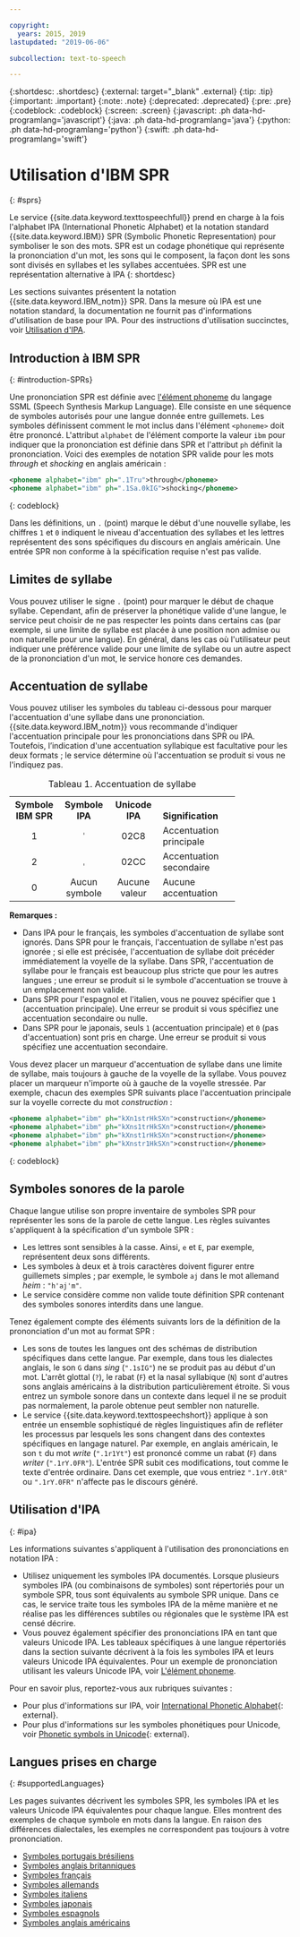```yaml
---

copyright:
  years: 2015, 2019
lastupdated: "2019-06-06"

subcollection: text-to-speech

---
```


{:shortdesc: .shortdesc}
{:external: target="_blank" .external}
{:tip: .tip}
{:important: .important}
{:note: .note}
{:deprecated: .deprecated}
{:pre: .pre}
{:codeblock: .codeblock}
{:screen: .screen}
{:javascript: .ph data-hd-programlang='javascript'}
{:java: .ph data-hd-programlang='java'}
{:python: .ph data-hd-programlang='python'}
{:swift: .ph data-hd-programlang='swift'}

# Utilisation d'IBM SPR
{: #sprs}

Le service {{site.data.keyword.texttospeechfull}} prend en charge à la fois l'alphabet IPA (International Phonetic Alphabet) et la notation standard {{site.data.keyword.IBM}} SPR (Symbolic Phonetic Representation) pour symboliser le son des mots. SPR est un codage phonétique qui représente la prononciation d'un mot, les sons qui le composent, la façon dont les sons sont divisés en syllabes et les syllabes accentuées. SPR est une représentation alternative à IPA
{: shortdesc}

Les sections suivantes présentent la notation {{site.data.keyword.IBM_notm}} SPR. Dans la mesure où IPA est une notation standard, la documentation ne fournit pas d'informations d'utilisation de base pour IPA. Pour des instructions d'utilisation succinctes, voir [Utilisation d'IPA](#ipa).

## Introduction à IBM SPR
{: #introduction-SPRs}

Une prononciation SPR est définie avec [l'élément phoneme](/docs/services/text-to-speech?topic=text-to-speech-elements#phoneme_element) du langage SSML (Speech Synthesis Markup Language). Elle consiste en une séquence de symboles autorisés pour une langue donnée entre guillemets. Les symboles définissent comment le mot inclus dans l'élément `<phoneme>` doit être prononcé. L'attribut `alphabet` de l'élément comporte la valeur `ibm` pour indiquer que la prononciation est définie dans SPR et l'attribut `ph` définit la prononciation. Voici des exemples de notation SPR valide pour les mots *through* et *shocking* en anglais américain :

```xml
<phoneme alphabet="ibm" ph=".1Tru">through</phoneme>
<phoneme alphabet="ibm" ph=".1Sa.0kIG">shocking</phoneme>
```
{: codeblock}

Dans les définitions, un `.` (point) marque le début d'une nouvelle syllabe, les chiffres `1` et `0` indiquent le niveau d'accentuation des syllabes et les lettres représentent des sons spécifiques du discours en anglais américain. Une entrée SPR non conforme à la spécification requise n'est pas valide.

## Limites de syllabe

Vous pouvez utiliser le signe `.` (point) pour marquer le début de chaque syllabe. Cependant, afin de préserver la phonétique valide d'une langue, le service peut choisir de ne pas respecter les points dans certains cas (par exemple, si une limite de syllabe est placée à une position non admise ou non naturelle pour une langue). En général, dans les cas où l'utilisateur peut indiquer une préférence valide pour une limite de syllabe ou un autre aspect de la prononciation d'un mot, le service honore ces demandes.

## Accentuation de syllabe

Vous pouvez utiliser les symboles du tableau ci-dessous pour marquer l'accentuation d'une syllabe dans une prononciation. {{site.data.keyword.IBM_notm}} vous recommande d'indiquer l'accentuation principale pour les prononciations dans SPR ou IPA. Toutefois, l’indication d'une accentuation syllabique est facultative pour les deux formats ; le service détermine où l'accentuation se produit si vous ne l'indiquez pas.

<table style="width:80%">
  <caption>Tableau 1. Accentuation de syllabe</caption>
  <tr>
    <th style="width:22%; text-align:center; vertical-align:bottom">
      Symbole IBM SPR
    </th>
    <th style="width:22%; text-align:center; vertical-align:bottom">
      Symbole IPA
    </th>
    <th style="width:22%; text-align:center; vertical-align:bottom">
      Unicode IPA
    </th>
    <th style="text-align:left; vertical-align:bottom">
      Signification
    </th>
  </tr>
  <tr>
    <td style="text-align:center">
      1
    </td>
    <td style="text-align:center">
      <code>&#712;</code>
    </td>
    <td style="text-align:center">
      02C8
    </td>
    <td>
      Accentuation principale
    </td>
  </tr>
  <tr>
    <td style="text-align:center">
      2
    </td>
    <td style="text-align:center">
      <code>&#716;</code>
    </td>
    <td style="text-align:center">
      02CC
    </td>
    <td>
      Accentuation secondaire
    </td>
  </tr>
  <tr>
    <td style="text-align:center">
      0
    </td>
    <td style="text-align:center">Aucun symbole</td>
    <td style="text-align:center">Aucune valeur</td>
    <td>
      Aucune accentuation
    </td>
  </tr>
</table>

**Remarques :**

-   Dans IPA pour le français, les symboles d'accentuation de syllabe sont ignorés. Dans SPR pour le français, l'accentuation de syllabe n'est pas ignorée ; si elle est précisée, l'accentuation de syllabe doit précéder immédiatement la voyelle de la syllabe. Dans SPR, l'accentuation de syllabe pour le français est beaucoup plus stricte que pour les autres langues ; une erreur se produit si le symbole d'accentuation se trouve à un emplacement non valide.
-   Dans SPR pour l'espagnol et l'italien, vous ne pouvez spécifier que `1` (accentuation principale). Une erreur se produit si vous spécifiez une accentuation secondaire ou nulle.
-   Dans SPR pour le japonais, seuls `1` (accentuation principale) et `0` (pas d'accentuation) sont pris en charge. Une erreur se produit si vous spécifiez une accentuation secondaire.

Vous devez placer un marqueur d'accentuation de syllabe dans une limite de syllabe, mais toujours à gauche de la voyelle de la syllabe. Vous pouvez placer un marqueur n'importe où à gauche de la voyelle stressée. Par exemple, chacun des exemples SPR suivants place l'accentuation principale sur la voyelle correcte du mot *construction* :

```xml
<phoneme alphabet="ibm" ph="kXn1strHkSXn">construction</phoneme>
<phoneme alphabet="ibm" ph="kXns1trHkSXn">construction</phoneme>
<phoneme alphabet="ibm" ph="kXnst1rHkSXn">construction</phoneme>
<phoneme alphabet="ibm" ph="kXnstr1HkSXn">construction</phoneme>
```
{: codeblock}

## Symboles sonores de la parole

Chaque langue utilise son propre inventaire de symboles SPR pour représenter les sons de la parole de cette langue. Les règles suivantes s'appliquent à la spécification d'un symbole SPR :

-   Les lettres sont sensibles à la casse. Ainsi, `e` et `E`, par exemple, représentent deux sons différents.
-   Les symboles à deux et à trois caractères doivent figurer entre guillemets simples ; par exemple, le symbole `aj` dans le mot allemand *heim* : `"h'aj'm"`.
-   Le service considère comme non valide toute définition SPR contenant des symboles sonores interdits dans une langue.

Tenez également compte des éléments suivants lors de la définition de la prononciation d'un mot au format SPR :

-   Les sons de toutes les langues ont des schémas de distribution spécifiques dans cette langue. Par exemple, dans tous les dialectes anglais, le son `G` dans *sing* (`".1sIG"`) ne se produit pas au début d'un mot. L'arrêt glottal (`?`), le rabat (`F`) et la nasal syllabique (`N`) sont d'autres sons anglais américains à la distribution particulièrement étroite. Si vous entrez un symbole sonore dans un contexte dans lequel il ne se produit pas normalement, la parole obtenue peut sembler non naturelle.
-   Le service {{site.data.keyword.texttospeechshort}} applique à son entrée un ensemble sophistiqué de règles linguistiques afin de refléter les processus par lesquels les sons changent dans des contextes spécifiques en langage naturel. Par exemple, en anglais américain, le son `t` du mot *write* (`".1r1Yt"`) est prononcé comme un rabat (`F`) dans *writer* (`".1rY.0FR"`). L'entrée SPR subit ces modifications, tout comme le texte d'entrée ordinaire. Dans cet exemple, que vous entriez `".1rY.0tR"` ou `".1rY.0FR"` n'affecte pas le discours généré.

## Utilisation d'IPA
{: #ipa}

Les informations suivantes s'appliquent à l'utilisation des prononciations en notation IPA :

-   Utilisez uniquement les symboles IPA documentés. Lorsque plusieurs symboles IPA (ou combinaisons de symboles) sont répertoriés pour un symbole SPR, tous sont équivalents au symbole SPR unique. Dans ce cas, le service traite tous les symboles IPA de la même manière et ne réalise pas les différences subtiles ou régionales que le système IPA est censé décrire.
-   Vous pouvez également spécifier des prononciations IPA en tant que valeurs Unicode IPA. Les tableaux spécifiques à une langue répertoriés dans la section suivante décrivent à la fois les symboles IPA et leurs valeurs Unicode IPA équivalentes. Pour un exemple de prononciation utilisant les valeurs Unicode IPA, voir [L'élément phoneme](/docs/services/text-to-speech?topic=text-to-speech-elements#phoneme_element).

Pour en savoir plus, reportez-vous aux rubriques suivantes :

-   Pour plus d'informations sur IPA, voir [International Phonetic Alphabet](https://wikipedia.org/wiki/International_Phonetic_Alphabet){: external}.
-   Pour plus d'informations sur les symboles phonétiques pour Unicode, voir [Phonetic symbols in Unicode](https://wikipedia.org/wiki/Phonetic_symbols_in_Unicode){: external}.

## Langues prises en charge
{: #supportedLanguages}

Les pages suivantes décrivent les symboles SPR, les symboles IPA et les valeurs Unicode IPA équivalentes pour chaque langue. Elles montrent des exemples de chaque symbole en mots dans la langue. En raison des différences dialectales, les exemples ne correspondent pas toujours à votre prononciation.

-   [Symboles portugais brésiliens](/docs/services/text-to-speech?topic=text-to-speech-ptSymbols)
-   [Symboles anglais britanniques](/docs/services/text-to-speech?topic=text-to-speech-gbSymbols)
-   [Symboles français](/docs/services/text-to-speech?topic=text-to-speech-frSymbols)
-   [Symboles allemands](/docs/services/text-to-speech?topic=text-to-speech-deSymbols)
-   [Symboles italiens](/docs/services/text-to-speech?topic=text-to-speech-itSymbols)
-   [Symboles japonais](/docs/services/text-to-speech?topic=text-to-speech-jaSymbols)
-   [Symboles espagnols](/docs/services/text-to-speech?topic=text-to-speech-esSymbols)
-   [Symboles anglais américains](/docs/services/text-to-speech?topic=text-to-speech-usSymbols)
